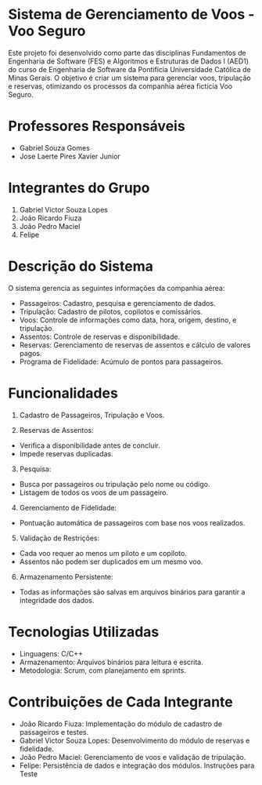# Sistema de Gerenciamento de Voos - Voo Seguro
Este projeto foi desenvolvido como parte das disciplinas Fundamentos de Engenharia de Software (FES) e Algoritmos e Estruturas de Dados I (AED1) do curso de Engenharia de Software da Pontifícia Universidade Católica de Minas Gerais. O objetivo é criar um sistema para gerenciar voos, tripulação e reservas, otimizando os processos da companhia aérea fictícia Voo Seguro.

# Professores Responsáveis
* Gabriel Souza Gomes
* Jose Laerte Pires Xavier Junior 

# Integrantes do Grupo
1. Gabriel Victor Souza Lopes
2. João Ricardo Fiuza
3. João Pedro Maciel
4. Felipe

# Descrição do Sistema
O sistema gerencia as seguintes informações da companhia aérea:

* Passageiros: Cadastro, pesquisa e gerenciamento de dados.
* Tripulação: Cadastro de pilotos, copilotos e comissários.
* Voos: Controle de informações como data, hora, origem, destino, e tripulação.
* Assentos: Controle de reservas e disponibilidade.
* Reservas: Gerenciamento de reservas de assentos e cálculo de valores pagos.
* Programa de Fidelidade: Acúmulo de pontos para passageiros.

# Funcionalidades
1. Cadastro de Passageiros, Tripulação e Voos.

2. Reservas de Assentos:
* Verifica a disponibilidade antes de concluir.
* Impede reservas duplicadas.

3. Pesquisa:
* Busca por passageiros ou tripulação pelo nome ou código.
* Listagem de todos os voos de um passageiro.

4. Gerenciamento de Fidelidade:
* Pontuação automática de passageiros com base nos voos realizados.
5. Validação de Restrições:
* Cada voo requer ao menos um piloto e um copiloto.
* Assentos não podem ser duplicados em um mesmo voo.
6. Armazenamento Persistente:
* Todas as informações são salvas em arquivos binários para garantir a integridade dos dados.

# Tecnologias Utilizadas
* Linguagens: C/C++
* Armazenamento: Arquivos binários para leitura e escrita.
* Metodologia: Scrum, com planejamento em sprints.

# Contribuições de Cada Integrante
* João Ricardo Fiuza: Implementação do módulo de cadastro de passageiros e testes.
* Gabriel Victor Souza Lopes: Desenvolvimento do módulo de reservas e fidelidade.
* João Pedro Maciel: Gerenciamento de voos e validação de tripulação.
* Felipe: Persistência de dados e integração dos módulos.
Instruções para Teste

